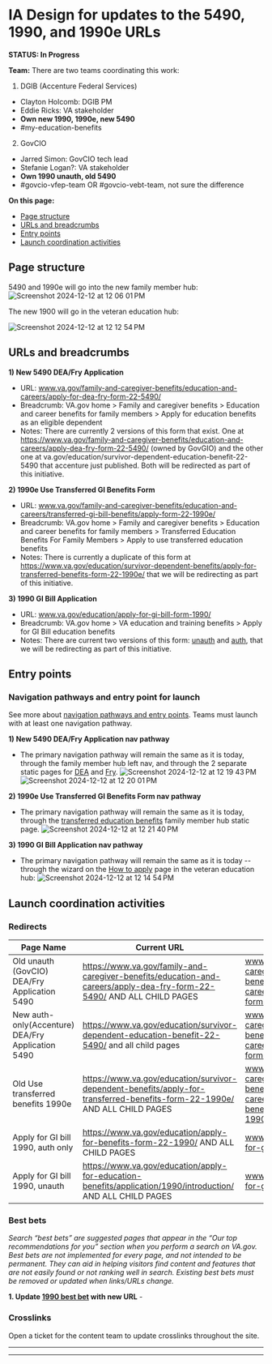 # IA Design for updates to the 5490, 1990, and 1990e URLs
**STATUS: In Progress**

**Team:** There are two teams coordinating this work:

1. DGIB (Accenture Federal Services)
- Clayton Holcomb: DGIB PM
- Eddie Ricks: VA stakeholder
- **Own new 1990, 1990e, new 5490**
- #my-education-benefits
  
2. GovCIO
 - Jarred Simon: GovCIO tech lead
 - Stefanie Logan?:  VA stakeholder 
- **Own 1990 unauth, old 5490**
- #govcio-vfep-team OR #govcio-vebt-team, not sure the difference


**On this page:**
- [Page structure](#map)
- [URLs and breadcrumbs](#url)
- [Entry points](#nav)
- [Launch coordination activities](#launchstuff)


## <a name="map"></a>Page structure<br>

5490 and 1990e will go into the new family member hub:
![Screenshot 2024-12-12 at 12 06 01 PM](https://github.com/user-attachments/assets/6da290b6-1e91-42d4-ae15-51bfce98cabf)

The new 1900 will go in the veteran education hub:

![Screenshot 2024-12-12 at 12 12 54 PM](https://github.com/user-attachments/assets/5fe01b43-e829-4e14-aa89-bc6eca7a8dbd)


## <a name="url"></a>URLs and breadcrumbs


**1) New 5490 DEA/Fry Application**
- URL: www.va.gov/family-and-caregiver-benefits/education-and-careers/apply-for-dea-fry-form-22-5490/
- Breadcrumb: VA.gov home > Family and caregiver benefits > Education and career benefits for family members > Apply for education benefits as an eligible dependent
- Notes: There are currently 2 versions of this form that exist. One at https://www.va.gov/family-and-caregiver-benefits/education-and-careers/apply-dea-fry-form-22-5490/ (owned by GovGIO) and the other one at va.gov/education/survivor-dependent-education-benefit-22-5490 that accenture just published. Both will be redirected as part of this initiative.

**2) 1990e Use Transferred GI Benefits Form**
- URL: www.va.gov/family-and-caregiver-benefits/education-and-careers/transferred-gi-bill-benefits/apply-form-22-1990e/
- Breadcrumb: VA.gov home > Family and caregiver benefits > Education and career benefits for family members > Transferred Education Benefits For Family Members > Apply to use transferred education benefits
- Notes: There is currently a duplicate of this form at https://www.va.gov/education/survivor-dependent-benefits/apply-for-transferred-benefits-form-22-1990e/ that we will be redirecting as part of this initiative.

**3) 1990 GI Bill Application**
- URL: www.va.gov/education/apply-for-gi-bill-form-1990/
- Breadcrumb: VA.gov home > VA education and training benefits > Apply for GI Bill education benefits
- Notes: There are current two versions of this form: [unauth](https://www.va.gov/education/apply-for-education-benefits/application/1990/introduction/) and [auth](https://www.va.gov/education/apply-for-benefits-form-22-1990/), that we will be redirecting as part of this initiative.


## <a name="nav"></a>Entry points <br>

### Navigation pathways and entry point for launch
See more about [navigation pathways and entry points](https://github.com/department-of-veterans-affairs/va.gov-team/blob/master/products/information-architecture/process/entry-points.md). Teams must launch with at least one navigation pathway.

**1) New 5490 DEA/Fry Application nav pathway**
- The primary navigation pathway will remain the same as it is today, through the family member hub left nav, and through the 2 separate static pages for [DEA](https://www.va.gov/family-and-caregiver-benefits/education-and-careers/dependents-education-assistance/) and [Fry](https://www.va.gov/family-and-caregiver-benefits/education-and-careers/fry-scholarship/).
![Screenshot 2024-12-12 at 12 19 43 PM](https://github.com/user-attachments/assets/09194ce4-395a-4c58-a920-67f62a161073)
![Screenshot 2024-12-12 at 12 20 01 PM](https://github.com/user-attachments/assets/4a8d8a05-d10f-44f3-bf52-1559279a67a0)


**2) 1990e Use Transferred GI Benefits Form nav pathway**
- The primary navigation pathway will remain the same as it is today, through the [transferred education benefits](https://www.va.gov/family-and-caregiver-benefits/education-and-careers/transferred-gi-bill-benefits/) family member hub static page.
![Screenshot 2024-12-12 at 12 21 40 PM](https://github.com/user-attachments/assets/f65673df-6ecb-4358-9ea6-9afa80576522)


**3) 1990 GI Bill Application nav pathway**
- The primary navigation pathway will remain the same as it is today -- through the wizard on the [How to apply](https://www.va.gov/education/how-to-apply/) page in the veteran education hub:
 ![Screenshot 2024-12-12 at 12 14 54 PM](https://github.com/user-attachments/assets/1b5591a1-e24a-409f-bfbc-32802ec0c546)
 


## <a name="launchstuff"></a>Launch coordination activities <br>

### Redirects

| Page Name                             | Current URL                                                                                                            | Will redirect to…                                                                                                |
|---------------------------------------|------------------------------------------------------------------------------------------------------------------------|------------------------------------------------------------------------------------------------------------------|
| Old unauth (GovCIO) DEA/Fry Application 5490 | https://www.va.gov/family-and-caregiver-benefits/education-and-careers/apply-dea-fry-form-22-5490/ AND ALL CHILD PAGES | www.va.gov/family-and-caregiver-benefits/education-and-careers/apply-for-dea-fry-form-22-5490/                   |
| New auth-only(Accenture) DEA/Fry Application 5490 | https://www.va.gov/education/survivor-dependent-education-benefit-22-5490/ and all child pages                         | www.va.gov/family-and-caregiver-benefits/education-and-careers/apply-for-dea-fry-form-22-5490/                   |
| Old Use transferred benefits 1990e    | https://www.va.gov/education/survivor-dependent-benefits/apply-for-transferred-benefits-form-22-1990e/  AND ALL CHILD PAGES               | www.va.gov/family-and-caregiver-benefits/education-and-careers/transferred-gi-bill-benefits/apply-form-22-1990e/ |
| Apply for GI bill 1990, auth only     | https://www.va.gov/education/apply-for-benefits-form-22-1990/    AND ALL CHILD PAGES                                                      | www.va.gov/education/apply-for-gi-bill-form-1990/                                                                |
| Apply for GI bill 1990, unauth        | https://www.va.gov/education/apply-for-education-benefits/application/1990/introduction/     AND ALL CHILD PAGES                          | www.va.gov/education/apply-for-gi-bill-form-1990/                                                                |


### Best bets
*Search “best bets” are suggested pages that appear in the “Our top recommendations for you” section when you perform a search on VA.gov. Best bets are not implemented for every page, and not intended to be permanent.  They can aid in helping visitors find content and features that are not easily found or not ranking well in search. Existing best bets must be removed or updated when links/URLs change.*

**1. Update [1990 best bet](https://www.va.gov/education/apply-for-education-benefits/application/1990/introduction/) with new URL** - 

### Crosslinks
Open a ticket for the content team to update crosslinks throughout the site.

<hr>
<hr>
